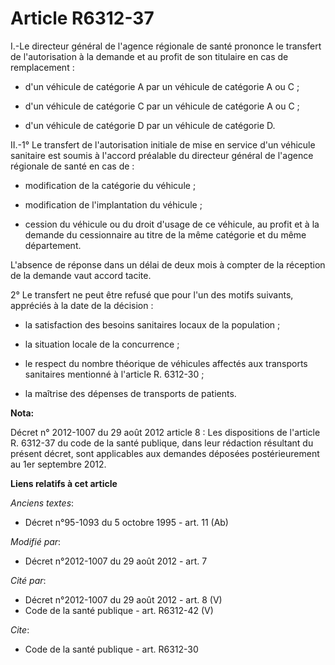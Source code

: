 # Article R6312-37

I.-Le directeur général de l'agence régionale de santé prononce le transfert de l'autorisation à la demande et au profit de
son titulaire en cas de remplacement :

- d'un véhicule de catégorie A par un véhicule de catégorie A ou C ;

- d'un véhicule de catégorie C par un véhicule de catégorie A ou C ;

- d'un véhicule de catégorie D par un véhicule de catégorie D. 

II.-1° Le transfert de l'autorisation initiale de mise en service d'un véhicule sanitaire est soumis à l'accord préalable du
directeur général de l'agence régionale de santé en cas de :

- modification de la catégorie du véhicule ;

- modification de l'implantation du véhicule ;

- cession du véhicule ou du droit d'usage de ce véhicule, au profit et à la demande du cessionnaire au titre de la même
catégorie et du même département. 

L'absence de réponse dans un délai de deux mois à compter de la réception de la demande vaut accord tacite. 

2° Le transfert ne peut être refusé que pour l'un des motifs suivants, appréciés à la date de la décision :

- la satisfaction des besoins sanitaires locaux de la population ;

- la situation locale de la concurrence ;

- le respect du nombre théorique de véhicules affectés aux transports sanitaires mentionné à l'article R. 6312-30 ;

- la maîtrise des dépenses de transports de patients.

**Nota:**

Décret n° 2012-1007 du 29 août 2012 article 8 : Les dispositions de l'article R. 6312-37 du code de la santé publique, dans
leur rédaction résultant du présent décret, sont applicables aux demandes déposées postérieurement au 1er septembre 2012.

**Liens relatifs à cet article**

_Anciens textes_:

  - Décret n°95-1093 du 5 octobre 1995 - art. 11 (Ab)

_Modifié par_:

  - Décret n°2012-1007 du 29 août 2012 - art. 7

_Cité par_:

  - Décret n°2012-1007 du 29 août 2012 - art. 8 (V)
  - Code de la santé publique - art. R6312-42 (V)

_Cite_:

  - Code de la santé publique - art. R6312-30
